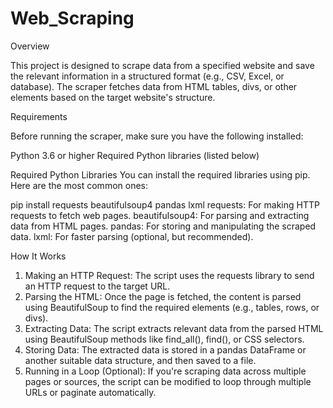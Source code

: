 # Web_Scraping

Overview

This project is designed to scrape data from a specified website and save the relevant information in a structured format (e.g., CSV, Excel, or database). The scraper fetches data from HTML tables, divs, or other elements based on the target website's structure.

Requirements

Before running the scraper, make sure you have the following installed:

Python 3.6 or higher
Required Python libraries (listed below)

Required Python Libraries
You can install the required libraries using pip. Here are the most common ones:

pip install requests beautifulsoup4 pandas lxml
requests: For making HTTP requests to fetch web pages.
beautifulsoup4: For parsing and extracting data from HTML pages.
pandas: For storing and manipulating the scraped data.
lxml: For faster parsing (optional, but recommended).

How It Works

1. Making an HTTP Request: The script uses the requests library to send an HTTP request to the target URL.
2. Parsing the HTML: Once the page is fetched, the content is parsed using BeautifulSoup to find the required elements (e.g., tables, rows, or divs).
3. Extracting Data: The script extracts relevant data from the parsed HTML using BeautifulSoup methods like find_all(), find(), or CSS selectors.
4. Storing Data: The extracted data is stored in a pandas DataFrame or another suitable data structure, and then saved to a file.
5. Running in a Loop (Optional): If you're scraping data across multiple pages or sources, the script can be modified to loop through multiple URLs or paginate automatically.

